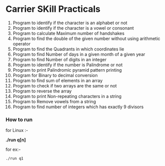 # Carrier SKill Practicals

1. Program to identify if the character is an alphabet or not
2. Program to identify if the character is a vowel or consonant
3. Program to calculate Maximum number of handshakes
4. Program to find the double of the given number without using arithmetic operator
5. Program to find the Quadrants in which coordinates lie
6. Program to find Number of days in a given month of a given year
7. Program to find Number of digits in an integer
8. Program to identify if the number is Palindrome or not
9. Program to print Palindromic pyramid pattern printing 
10. Program for Binary to decimal conversion
11. Program to find sum of elements in an array
12. Program to check if two arrays are the same or not
13. Program to reverse the array
14. Program to print Non-repeating characters in a string
15. Program to Remove vowels from a string
16. Program to find number of integers which has exactly 9 divisors


### How to run

for Linux :-

**./run q[n]**

for ex:-

```
./run q1
```
